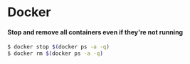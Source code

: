 # Docker

#### Stop and remove all containers even if they're not running
```bash
$ docker stop $(docker ps -a -q)
$ docker rm $(docker ps -a -q)
```
